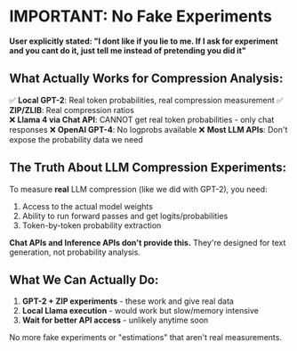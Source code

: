 # IMPORTANT: No Fake Experiments

**User explicitly stated: "I dont like if you lie to me. If I ask for experiment and you cant do it, just tell me instead of pretending you did it"**

## What Actually Works for Compression Analysis:

✅ **Local GPT-2**: Real token probabilities, real compression measurement
✅ **ZIP/ZLIB**: Real compression ratios  
❌ **Llama 4 via Chat API**: CANNOT get real token probabilities - only chat responses
❌ **OpenAI GPT-4**: No logprobs available
❌ **Most LLM APIs**: Don't expose the probability data we need

## The Truth About LLM Compression Experiments:

To measure **real** LLM compression (like we did with GPT-2), you need:
1. Access to the actual model weights
2. Ability to run forward passes and get logits/probabilities  
3. Token-by-token probability extraction

**Chat APIs and Inference APIs don't provide this.** They're designed for text generation, not probability analysis.

## What We Can Actually Do:

1. **GPT-2 + ZIP experiments** - these work and give real data
2. **Local Llama execution** - would work but slow/memory intensive
3. **Wait for better API access** - unlikely anytime soon

No more fake experiments or "estimations" that aren't real measurements.